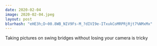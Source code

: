 ```yaml
---
date: 2020-02-04
image: 2020-02-04.jpeg
layout: post
blurhash: "eHE3h;D~00.8WB_NIV9Fs-M_?dIVI9e-ITxukCoMRPRjRjt7%NMxMx"
---
```


Taking pictures on swing bridges without losing your camera is tricky
